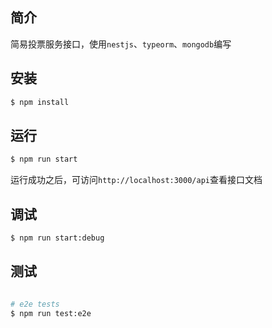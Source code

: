## 简介

简易投票服务接口，使用`nestjs`、`typeorm`、`mongodb`编写

## 安装

```bash
$ npm install
```

## 运行

```bash
$ npm run start
```

运行成功之后，可访问`http://localhost:3000/api`查看接口文档

## 调试

```bash
$ npm run start:debug
```
## 测试

```bash

# e2e tests
$ npm run test:e2e
```
